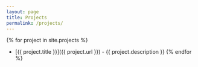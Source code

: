 ```yaml
---
layout: page
title: Projects
permalink: /projects/
---
```


{% for project in site.projects %}
* [{{ project.title }}]({{ project.url }}) - {{ project.description }}
{% endfor %}
